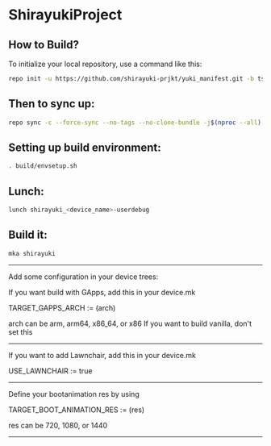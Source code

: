 ShirayukiProject
====================

How to Build?
-------------

To initialize your local repository, use a 
command like this:

```bash
repo init -u https://github.com/shirayuki-prjkt/yuki_manifest.git -b tsushima-13
```

Then to sync up:
----------------

```bash
repo sync -c --force-sync --no-tags --no-clone-bundle -j$(nproc --all) --optimized-fetch --prune
```

Setting up build environment:
----------------

```bash
. build/envsetup.sh
```

Lunch:
----------------

```bash
lunch shirayuki_<device_name>-userdebug
```

Build it:
----------------

```bash
mka shirayuki
```

----------------

Add some configuration in
your device trees:

If you want build with GApps, add this in your device.mk

TARGET_GAPPS_ARCH := (arch)

arch can be arm, arm64, x86_64, or x86
If you want to build vanilla, don't set this

-----------------

If you want to add Lawnchair, add this in your device.mk

USE_LAWNCHAIR := true

-----------------

Define your bootanimation res by using

TARGET_BOOT_ANIMATION_RES := (res)

res can be 720, 1080, or 1440

------------------

